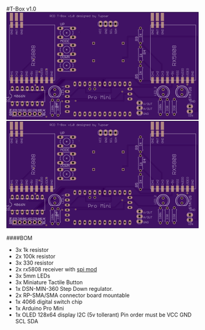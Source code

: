 #T-Box v1.0
![alt text](img/v1.0/t-box%201.0%20rev4%20front.png)
![alt text](img/v1.0/t-box%201.0%20rev4%20front.png)

####BOM
- 3x 1k resistor
- 2x 100k resistor
- 3x 330 resistor
- 2x rx5808 receiver with [spi mod](rx5808-spi-mod.md)
- 3x 5mm LEDs
- 3x Miniature Tactile Button
- 1x DSN-MIN-360 Step Down regulator.
- 2x RP-SMA/SMA connector board mountable
- 1x 4066 digital switch chip
- 1x Arduino Pro Mini
- 1x OLED 128x64 display I2C (5v tollerant) Pin order must be VCC GND SCL SDA